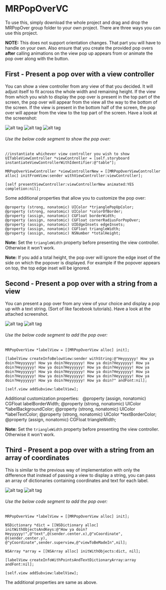 # MRPopOverVC

To use this, simply download the whole project and drag and drop the MRPopOver group folder to your own project.
There are three ways you can use this project. 

**NOTE:** This does not support orientation changes. That part you will have to handle on your own. Also ensure that you create the provided pop overs **after** calling animations on the view pop up appears from or animate the pop over along with the button.

## First - Present a pop over with a view controller
You can show a view controller from any view of that you decided. It will adjust itself to fit across the whole width and 
remaining height. If the view from which you wish to display the pop over is present in the top part of the screen, the pop over will appear from the view all the way to the bottom of the screen. If the view is present in the bottom half of the screen, the pop over will appear from the view to the top part of the screen. Have a look at the screenshot:

![alt tag](http://i.imgur.com/WllEUy0.png) ![alt tag](http://i.imgur.com/gub8IzR.png) ![alt tag](http://i.imgur.com/mQ6X3VE.png) 

###### Use the below code segment to show the pop over:
    
    //instantiate whichever view controller you wish to show
    UITableViewController *viewController = [self.storyboard instantiateViewControllerWithIdentifier:@"table"];
    
    MRPopOverViewController *viewControllerNew = [[MRPopOverViewController alloc] initFromView:sender withViewController:viewController];
        
    [self presentViewController:viewControllerNew animated:YES completion:nil];

Some additional properties that allow you to customize the pop over:

    @property (strong, nonatomic) UIColor *trianglePopUpColor;
    @property (strong, nonatomic) UIColor *colorOfBorder;
    @property (assign, nonatomic) CGFloat borderWidth;
    @property (assign, nonatomic) CGFloat cornerRadiusForPopOver;
    @property (assign, nonatomic) UIEdgeInsets edgeInsets;
    @property (assign, nonatomic) CGFloat triangleWidth;
    @property (assign, nonatomic) NSNumber *totalHeight;

**Note:** Set the `triangleWidth` property before presenting the view controller. Otherwise it won't work.

**Note:** If you add a total height, the pop over will ignore the edge inset of the side on which the popover is displayed. For example if the popover appears on top, the top edge inset will be ignored. 

## Second - Present a pop over with a string from a view
You can present a pop over from any view of your choice and display a pop up with a text string. (Sort of like facebook tutorials). Have a look at the attached screenshot.

![alt tag](http://i.imgur.com/IXx95SC.png) ![alt tag](http://i.imgur.com/RfcrHtW.png) 

###### Use the below code segment to add the pop over:
    
    MRPopOverView *labelView = [[MRPopOverView alloc] init];
    
    [labelView createInfoBelowView:sender withString:@"Heyyyyyy! How ya doin?Heyyyyyy! How ya doin?Heyyyyyy! How ya doin?Heyyyyyy! How ya doin?Heyyyyyy! How ya doin?Heyyyyyy! How ya doin?Heyyyyyy! How ya doin?Heyyyyyy! How ya doin?Heyyyyyy! How ya doin?Heyyyyyy! How ya doin?Heyyyyyy! How ya doin?Heyyyyyy! How ya doin?Heyyyyyy! How ya doin?Heyyyyyy! How ya doin?Heyyyyyy! How ya doin?" andFont:nil];
    
    [self.view addSubview:labelView];

Additional customization properties:
   
    @property (assign, nonatomic) CGFloat labelBorderWidth;
    @property (strong, nonatomic) UIColor *labelBackgroundColor;
    @property (strong, nonatomic) UIColor *labelTextColor;
    @property (strong, nonatomic) UIColor *textBorderColor;
    @property (assign, nonatomic) CGFloat triangleWidth;

**Note:** Set the `triangleWidth` property before presenting the view controller. Otherwise it won't work.

## Third - Present a pop over with a string from an array of coordinates
This is similar to the previous way of implementation with only the difference that instead of passing a view to display a string, you can pass an array of dictionaries containing coordinates and text for each label. 

![alt tag](http://i.imgur.com/Lv1LLzI.png) ![alt tag](http://i.imgur.com/q3oAR3A.png) 

###### Use the below code segment to add the pop over:
    
    MRPopOverView *labelView = [[MRPopOverView alloc] init];
       
    NSDictionary *dict = [[NSDictionary alloc] initWithObjectsAndKeys:@"How ya doin?Heyyyyyy!",@"text",@(sender.center.x),@"xCoordinate", @(sender.center.y), @"yCoordinate",sender.superview,@"viewToBeMadeIn",nil];
    
    NSArray *array = [[NSArray alloc] initWithObjects:dict, nil];
    
    [labelView createInfoWithPointsAndTextDictionaryArray:array andFont:nil];

    [self.view addSubview:labelView];

The additional properties are same as above.
